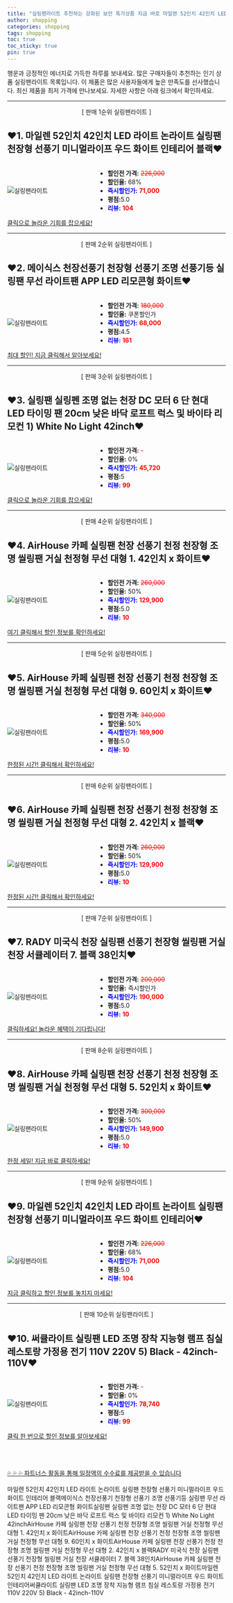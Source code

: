 ```yaml
---
title: "실링팬라이트 추천하는 강화된 보안 특가상품 지금 바로 마일렌 52인치 42인치 LED 라이트"
author: shopping
categories: shopping
tags: shopping
toc: true
toc_sticky: true
pin: true
---
```

행운과 긍정적인 에너지로 가득한 하루를 보내세요. 많은 구매자들이 추천하는 인기 상품 실링팬라이트 목록입니다. 이 제품은 많은 사용자들에게 높은 만족도를 선사했습니다. 최신 제품을 최저 가격에 만나보세요. 자세한 사항은 아래 링크에서 확인하세요.

---
<p class="toplist" style="margin: 0 auto; display: block; width: fit-content;">[ 판매 1순위 실링팬라이트 ]</p>

<h2><strong>❤️1. 마일렌 52인치 42인치 LED 라이트 논라이트 실링팬 천장형 선풍기 미니멀라이프 우드 화이트 인테리어 블랙❤️</strong></h2>

<div style="display: flex; align-items: center;">
    <div style="flex: 0.4;">
        <img src="https://thumbnail9.coupangcdn.com/thumbnails/remote/230x230ex/image/vendor_inventory/5d21/e819ec281fff826acdd614eb9bdf089172802092f683ea592ad2dcb107d3.png" alt="실링팬라이트" style="max-width: 100%;">
    </div>
    <div style="flex: 0.6; margin-left: 10px;">
        <ul>
            <li><strong>할인전 가격:</strong> <del style="color: red;">226,000</del></li>
            <li><strong>할인율:</strong> 68%</li>
            <li><span style='color:blue'><strong>즉시할인가:</strong></span> <span style='color:red'><strong>71,000</strong></span></li>
            <li><strong>평점:</strong>5.0</li>
            <li><span style='color:blue'><strong>리뷰:</strong></span> <span style='color:red'><strong>104</strong></span></li>
        </ul>
    </div>
</div>
<div class="center">
    <a href="https://William4Davisa.github.io?lptag=AF9450613&subid=githubio&pageKey=7887054847&traceid=V0-153&itemId=21582365977&vendorItemId=90754958544" class="myButton">
        클릭으로 놀라운 기회를 잡으세요!
    </a>
</div>


---
<p class="toplist" style="margin: 0 auto; display: block; width: fit-content;">[ 판매 2순위 실링팬라이트 ]</p>

<h2><strong>❤️2. 메이식스 천장선풍기 천장형 선풍기 조명 선풍기등 실링팬 무선 라이트팬 APP LED 리모콘형 화이트❤️</strong></h2>

<div style="display: flex; align-items: center;">
    <div style="flex: 0.4;">
        <img src="https://thumbnail8.coupangcdn.com/thumbnails/remote/230x230ex/image/vendor_inventory/795b/a9d8a05adbec1d093031efe46e3c6dd8bc9b24636da3d67d6d4184409427.png" alt="실링팬라이트" style="max-width: 100%;">
    </div>
    <div style="flex: 0.6; margin-left: 10px;">
        <ul>
            <li><strong>할인전 가격:</strong> <del style="color: red;">180,000</del></li>
            <li><strong>할인율:</strong> 쿠폰할인가</li>
            <li><span style='color:blue'><strong>즉시할인가:</strong></span> <span style='color:red'><strong>68,000</strong></span></li>
            <li><strong>평점:</strong>4.5</li>
            <li><span style='color:blue'><strong>리뷰:</strong></span> <span style='color:red'><strong>161</strong></span></li>
        </ul>
    </div>
</div>
<div class="center">
    <a href="https://William4Davisa.github.io?lptag=AF9450613&subid=githubio&pageKey=7418771700&traceid=V0-153&itemId=19239466607&vendorItemId=88687443513" class="myButton">
        최대 할인! 지금 클릭해서 알아보세요!
    </a>
</div>


---
<p class="toplist" style="margin: 0 auto; display: block; width: fit-content;">[ 판매 3순위 실링팬라이트 ]</p>

<h2><strong>❤️3. 실링팬 실링펜 조명 없는 천장 DC 모터 6 단 현대 LED 타이밍 팬 20cm 낮은 바닥 로프트 럭스 및 바이타 리모컨 1) White No Light  42inch❤️</strong></h2>

<div style="display: flex; align-items: center;">
    <div style="flex: 0.4;">
        <img src="https://thumbnail8.coupangcdn.com/thumbnails/remote/230x230ex/image/vendor_inventory/39d8/3099d74b3cc22785f0c73a66db32988a9c408bf0988fa41467a7e94f4a29.jpg" alt="실링팬라이트" style="max-width: 100%;">
    </div>
    <div style="flex: 0.6; margin-left: 10px;">
        <ul>
            <li><strong>할인전 가격:</strong> <del style="color: red;">-</del></li>
            <li><strong>할인율:</strong> 0%</li>
            <li><span style='color:blue'><strong>즉시할인가:</strong></span> <span style='color:red'><strong>45,720</strong></span></li>
            <li><strong>평점:</strong>5</li>
            <li><span style='color:blue'><strong>리뷰:</strong></span> <span style='color:red'><strong>99</strong></span></li>
        </ul>
    </div>
</div>
<div class="center">
    <a href="https://William4Davisa.github.io?lptag=AF9450613&subid=githubio&pageKey=8142428852&traceid=V0-153&itemId=23140209253&vendorItemId=90427040932" class="myButton">
        클릭으로 놀라운 기회를 잡으세요!
    </a>
</div>


---
<p class="toplist" style="margin: 0 auto; display: block; width: fit-content;">[ 판매 4순위 실링팬라이트 ]</p>

<h2><strong>❤️4. AirHouse 카페 실링팬 천장 선풍기 천정 천장형 조명 씰링팬 거실 천정형 무선 대형 1. 42인치 x 화이트❤️</strong></h2>

<div style="display: flex; align-items: center;">
    <div style="flex: 0.4;">
        <img src="https://thumbnail8.coupangcdn.com/thumbnails/remote/230x230ex/image/vendor_inventory/6e58/fcdbab68230a8250572c0e4114883bdce19c5d103c0cca1738f388dd5f67.jpg" alt="실링팬라이트" style="max-width: 100%;">
    </div>
    <div style="flex: 0.6; margin-left: 10px;">
        <ul>
            <li><strong>할인전 가격:</strong> <del style="color: red;">260,000</del></li>
            <li><strong>할인율:</strong> 50%</li>
            <li><span style='color:blue'><strong>즉시할인가:</strong></span> <span style='color:red'><strong>129,900</strong></span></li>
            <li><strong>평점:</strong>5.0</li>
            <li><span style='color:blue'><strong>리뷰:</strong></span> <span style='color:red'><strong>10</strong></span></li>
        </ul>
    </div>
</div>
<div class="center">
    <a href="https://William4Davisa.github.io?lptag=AF9450613&subid=githubio&pageKey=8232606252&traceid=V0-153&itemId=23696193609&vendorItemId=90721334404" class="myButton">
        여기 클릭해서 할인 정보를 확인하세요!
    </a>
</div>


---
<p class="toplist" style="margin: 0 auto; display: block; width: fit-content;">[ 판매 5순위 실링팬라이트 ]</p>

<h2><strong>❤️5. AirHouse 카페 실링팬 천장 선풍기 천정 천장형 조명 씰링팬 거실 천정형 무선 대형 9. 60인치 x 화이트❤️</strong></h2>

<div style="display: flex; align-items: center;">
    <div style="flex: 0.4;">
        <img src="https://thumbnail8.coupangcdn.com/thumbnails/remote/230x230ex/image/vendor_inventory/6e58/fcdbab68230a8250572c0e4114883bdce19c5d103c0cca1738f388dd5f67.jpg" alt="실링팬라이트" style="max-width: 100%;">
    </div>
    <div style="flex: 0.6; margin-left: 10px;">
        <ul>
            <li><strong>할인전 가격:</strong> <del style="color: red;">340,000</del></li>
            <li><strong>할인율:</strong> 50%</li>
            <li><span style='color:blue'><strong>즉시할인가:</strong></span> <span style='color:red'><strong>169,900</strong></span></li>
            <li><strong>평점:</strong>5.0</li>
            <li><span style='color:blue'><strong>리뷰:</strong></span> <span style='color:red'><strong>10</strong></span></li>
        </ul>
    </div>
</div>
<div class="center">
    <a href="https://William4Davisa.github.io?lptag=AF9450613&subid=githubio&pageKey=8232606252&traceid=V0-153&itemId=23696193618&vendorItemId=90721334421" class="myButton">
        한정된 시간! 클릭해서 확인하세요!
    </a>
</div>


---
<p class="toplist" style="margin: 0 auto; display: block; width: fit-content;">[ 판매 6순위 실링팬라이트 ]</p>

<h2><strong>❤️6. AirHouse 카페 실링팬 천장 선풍기 천정 천장형 조명 씰링팬 거실 천정형 무선 대형 2. 42인치 x 블랙❤️</strong></h2>

<div style="display: flex; align-items: center;">
    <div style="flex: 0.4;">
        <img src="https://thumbnail8.coupangcdn.com/thumbnails/remote/230x230ex/image/vendor_inventory/6e58/fcdbab68230a8250572c0e4114883bdce19c5d103c0cca1738f388dd5f67.jpg" alt="실링팬라이트" style="max-width: 100%;">
    </div>
    <div style="flex: 0.6; margin-left: 10px;">
        <ul>
            <li><strong>할인전 가격:</strong> <del style="color: red;">260,000</del></li>
            <li><strong>할인율:</strong> 50%</li>
            <li><span style='color:blue'><strong>즉시할인가:</strong></span> <span style='color:red'><strong>129,900</strong></span></li>
            <li><strong>평점:</strong>5.0</li>
            <li><span style='color:blue'><strong>리뷰:</strong></span> <span style='color:red'><strong>10</strong></span></li>
        </ul>
    </div>
</div>
<div class="center">
    <a href="https://William4Davisa.github.io?lptag=AF9450613&subid=githubio&pageKey=8232606252&traceid=V0-153&itemId=23696193614&vendorItemId=90721334415" class="myButton">
        한정된 시간! 클릭해서 확인하세요!
    </a>
</div>


---
<p class="toplist" style="margin: 0 auto; display: block; width: fit-content;">[ 판매 7순위 실링팬라이트 ]</p>

<h2><strong>❤️7. RADY 미국식 천장 실링팬 선풍기 천장형 씰링팬 거실 천장 서큘레이터 7. 블랙 38인치❤️</strong></h2>

<div style="display: flex; align-items: center;">
    <div style="flex: 0.4;">
        <img src="https://thumbnail8.coupangcdn.com/thumbnails/remote/230x230ex/image/vendor_inventory/16ad/e054d1c97b51078ca1c134cdbda85996adc10044bf9aefbb618f57ad5373.png" alt="실링팬라이트" style="max-width: 100%;">
    </div>
    <div style="flex: 0.6; margin-left: 10px;">
        <ul>
            <li><strong>할인전 가격:</strong> <del style="color: red;">200,000</del></li>
            <li><strong>할인율:</strong> 즉시할인가</li>
            <li><span style='color:blue'><strong>즉시할인가:</strong></span> <span style='color:red'><strong>190,000</strong></span></li>
            <li><strong>평점:</strong>5.0</li>
            <li><span style='color:blue'><strong>리뷰:</strong></span> <span style='color:red'><strong>10</strong></span></li>
        </ul>
    </div>
</div>
<div class="center">
    <a href="https://William4Davisa.github.io?lptag=AF9450613&subid=githubio&pageKey=8226944275&traceid=V0-153&itemId=23664773463&vendorItemId=90701270146" class="myButton">
        클릭하세요! 놀라운 혜택이 기다립니다!
    </a>
</div>


---
<p class="toplist" style="margin: 0 auto; display: block; width: fit-content;">[ 판매 8순위 실링팬라이트 ]</p>

<h2><strong>❤️8. AirHouse 카페 실링팬 천장 선풍기 천정 천장형 조명 씰링팬 거실 천정형 무선 대형 5. 52인치 x 화이트❤️</strong></h2>

<div style="display: flex; align-items: center;">
    <div style="flex: 0.4;">
        <img src="https://thumbnail8.coupangcdn.com/thumbnails/remote/230x230ex/image/vendor_inventory/6e58/fcdbab68230a8250572c0e4114883bdce19c5d103c0cca1738f388dd5f67.jpg" alt="실링팬라이트" style="max-width: 100%;">
    </div>
    <div style="flex: 0.6; margin-left: 10px;">
        <ul>
            <li><strong>할인전 가격:</strong> <del style="color: red;">300,000</del></li>
            <li><strong>할인율:</strong> 50%</li>
            <li><span style='color:blue'><strong>즉시할인가:</strong></span> <span style='color:red'><strong>149,900</strong></span></li>
            <li><strong>평점:</strong>5.0</li>
            <li><span style='color:blue'><strong>리뷰:</strong></span> <span style='color:red'><strong>10</strong></span></li>
        </ul>
    </div>
</div>
<div class="center">
    <a href="https://William4Davisa.github.io?lptag=AF9450613&subid=githubio&pageKey=8232606252&traceid=V0-153&itemId=23696193626&vendorItemId=90721334458" class="myButton">
        한정 세일! 지금 바로 클릭하세요!
    </a>
</div>


---
<p class="toplist" style="margin: 0 auto; display: block; width: fit-content;">[ 판매 9순위 실링팬라이트 ]</p>

<h2><strong>❤️9. 마일렌 52인치 42인치 LED 라이트 논라이트 실링팬 천장형 선풍기 미니멀라이프 우드 화이트 인테리어❤️</strong></h2>

<div style="display: flex; align-items: center;">
    <div style="flex: 0.4;">
        <img src="https://thumbnail9.coupangcdn.com/thumbnails/remote/230x230ex/image/vendor_inventory/5d21/e819ec281fff826acdd614eb9bdf089172802092f683ea592ad2dcb107d3.png" alt="실링팬라이트" style="max-width: 100%;">
    </div>
    <div style="flex: 0.6; margin-left: 10px;">
        <ul>
            <li><strong>할인전 가격:</strong> <del style="color: red;">226,000</del></li>
            <li><strong>할인율:</strong> 68%</li>
            <li><span style='color:blue'><strong>즉시할인가:</strong></span> <span style='color:red'><strong>71,000</strong></span></li>
            <li><strong>평점:</strong>5.0</li>
            <li><span style='color:blue'><strong>리뷰:</strong></span> <span style='color:red'><strong>104</strong></span></li>
        </ul>
    </div>
</div>
<div class="center">
    <a href="https://William4Davisa.github.io?lptag=AF9450613&subid=githubio&pageKey=7887054847&traceid=V0-153&itemId=21582365968&vendorItemId=90754958509" class="myButton">
        지금 클릭하고 할인 정보를 놓치지 마세요!
    </a>
</div>


---
<p class="toplist" style="margin: 0 auto; display: block; width: fit-content;">[ 판매 10순위 실링팬라이트 ]</p>

<h2><strong>❤️10. 써큘라이트 실링팬 LED 조명 장착 지능형 램프 침실 레스토랑 가정용 전기 110V 220V 5) Black - 42inch-110V❤️</strong></h2>

<div style="display: flex; align-items: center;">
    <div style="flex: 0.4;">
        <img src="https://thumbnail8.coupangcdn.com/thumbnails/remote/230x230ex/image/vendor_inventory/65d7/ec79c09586cc9e1c2424633996c671d7522352e0b7230321a7b380908ae0.jpg" alt="실링팬라이트" style="max-width: 100%;">
    </div>
    <div style="flex: 0.6; margin-left: 10px;">
        <ul>
            <li><strong>할인전 가격:</strong> <del style="color: red;">-</del></li>
            <li><strong>할인율:</strong> 0%</li>
            <li><span style='color:blue'><strong>즉시할인가:</strong></span> <span style='color:red'><strong>78,740</strong></span></li>
            <li><strong>평점:</strong>5</li>
            <li><span style='color:blue'><strong>리뷰:</strong></span> <span style='color:red'><strong>99</strong></span></li>
        </ul>
    </div>
</div>
<div class="center">
    <a href="https://William4Davisa.github.io?lptag=AF9450613&subid=githubio&pageKey=8230415113&traceid=V0-153&itemId=23686654070&vendorItemId=90772973186" class="myButton">
        클릭 한 번으로 할인 정보를 알아보세요!
    </a>
</div>

<br><br><br>[💦 💦 💦 파트너스 활동을 통해 일정액의 수수료를 제공받을 수 있습니다](https://link.coupang.com/a/bcpT2c)<br><br>마일렌 52인치 42인치 LED 라이트 논라이트 실링팬 천장형 선풍기 미니멀라이프 우드 화이트 인테리어 블랙메이식스 천장선풍기 천장형 선풍기 조명 선풍기등 실링팬 무선 라이트팬 APP LED 리모콘형 화이트실링팬 실링펜 조명 없는 천장 DC 모터 6 단 현대 LED 타이밍 팬 20cm 낮은 바닥 로프트 럭스 및 바이타 리모컨 1) White No Light  42inchAirHouse 카페 실링팬 천장 선풍기 천정 천장형 조명 씰링팬 거실 천정형 무선 대형 1. 42인치 x 화이트AirHouse 카페 실링팬 천장 선풍기 천정 천장형 조명 씰링팬 거실 천정형 무선 대형 9. 60인치 x 화이트AirHouse 카페 실링팬 천장 선풍기 천정 천장형 조명 씰링팬 거실 천정형 무선 대형 2. 42인치 x 블랙RADY 미국식 천장 실링팬 선풍기 천장형 씰링팬 거실 천장 서큘레이터 7. 블랙 38인치AirHouse 카페 실링팬 천장 선풍기 천정 천장형 조명 씰링팬 거실 천정형 무선 대형 5. 52인치 x 화이트마일렌 52인치 42인치 LED 라이트 논라이트 실링팬 천장형 선풍기 미니멀라이프 우드 화이트 인테리어써큘라이트 실링팬 LED 조명 장착 지능형 램프 침실 레스토랑 가정용 전기 110V 220V 5) Black - 42inch-110V